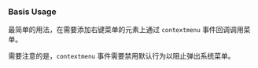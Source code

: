 ### Basis Usage

最简单的用法，在需要添加右键菜单的元素上通过 `contextmenu` 事件回调调用菜单。

需要注意的是，`contextmenu` 事件需要禁用默认行为以阻止弹出系统菜单。
